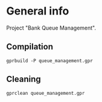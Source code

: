 # General info

Project "Bank Queue Management".

## Compilation
```
gprbuild -P queue_management.gpr
```
## Cleaning
```
gprclean queue_management.gpr
```